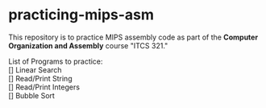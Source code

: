 # practicing-mips-asm

This repository is to practice MIPS assembly code as part of the **Computer Organization and Assembly** course "ITCS 321."  

List of Programs to practice:  
[] Linear Search  
[] Read/Print String  
[] Read/Print Integers  
[] Bubble Sort  


